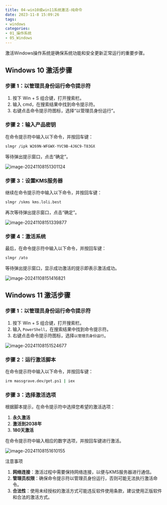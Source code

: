 ```yaml
---
title: 04-win10或win11系统激活-纯命令
date: 2023-11-8 15:09:26
tags:
- windows
categories: 
- 01_操作系统
- 05_Windows
---
```




激活Windows操作系统是确保系统功能和安全更新正常运行的重要步骤。

## Windows 10 激活步骤

### 步骤 1：以管理员身份运行命令提示符

1. 按下 Win + S 组合键，打开搜索栏。
2. 输入 cmd，在搜索结果中找到命令提示符。
3. 右键点击命令提示符图标，选择“以管理员身份运行”。

### 步骤 2：输入产品密钥

在命令提示符中输入以下命令，并按回车键：

```bash
slmgr /ipk W269N-WFGWX-YVC9B-4J6C9-T83GX
```

等待弹出提示窗口，点击“确定”。

![image-20241108151301124](https://jy-imgs.oss-cn-beijing.aliyuncs.com/img/20241108151302.png)



### 步骤 3：设置KMS服务器

继续在命令提示符中输入以下命令，并按回车键：

```bash
slmgr /skms kms.loli.best
```

再次等待弹出提示窗口，点击“确定”。

![image-20241108151339877](https://jy-imgs.oss-cn-beijing.aliyuncs.com/img/20241108151340.png)



### 步骤 4：激活系统

最后，在命令提示符中输入以下命令，并按回车键：

```bash
slmgr /ato
```

等待弹出提示窗口，显示成功激活的提示即表示激活成功。

![image-20241108151416821](https://jy-imgs.oss-cn-beijing.aliyuncs.com/img/20241108151417.png)



## Windows 11 激活步骤

### 步骤 1：以管理员身份运行命令提示符

1. 按下 Win + S 组合键，打开搜索栏。
2. 输入 `PowerShell`，在搜索结果中找到命令提示符。
3. 右键点击命令提示符图标，选择`以管理员身份运行`。

![image-20241108151524677](https://jy-imgs.oss-cn-beijing.aliyuncs.com/img/20241108151525.png)



### 步骤 2：运行激活脚本

在命令提示符中输入以下命令，并按回车键：

```bash
irm massgrave.dev/get.ps1 | iex
```



### 步骤 3：选择激活选项

根据脚本提示，在命令提示符中选择您希望的激活选项：

1. **永久激活**
2. **激活到2038年**
3. **180天激活**

在命令提示符中输入相应的数字选项，并按回车键进行激活。

![image-20241108151610155](https://jy-imgs.oss-cn-beijing.aliyuncs.com/img/20241108151611.png)



注意事项

1. **网络连接**：激活过程中需要保持网络连接，以便与KMS服务器进行通信。
2. **管理员权限**：确保命令提示符以管理员身份运行，否则可能无法执行激活命令。
3. **合法性**：使用未经授权的激活方式可能违反软件使用条款，建议使用正版软件和合法的激活方式。